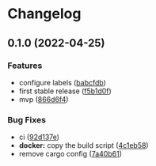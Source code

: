 # Changelog

## 0.1.0 (2022-04-25)


### Features

* configure labels ([babcfdb](https://github.com/devtomio/website-screenshot/commit/babcfdb3e122cb8c7aa6b242e1510d1d894ffd28))
* first stable release ([f5b1d0f](https://github.com/devtomio/website-screenshot/commit/f5b1d0f588762ced743332a717cd55bc11cd341f))
* mvp ([866d6f4](https://github.com/devtomio/website-screenshot/commit/866d6f4cf6eb4582d50266277dfa3843924ef8d6))


### Bug Fixes

* ci ([92d137e](https://github.com/devtomio/website-screenshot/commit/92d137e62c830088677535cd4b86625d80707cba))
* **docker:** copy the build script ([4c1eb58](https://github.com/devtomio/website-screenshot/commit/4c1eb58194ad436c50c403c568c81468c05ffbd7))
* remove cargo config ([7a40b61](https://github.com/devtomio/website-screenshot/commit/7a40b613d52c964a9c8e4751a2384e61028b2155))

